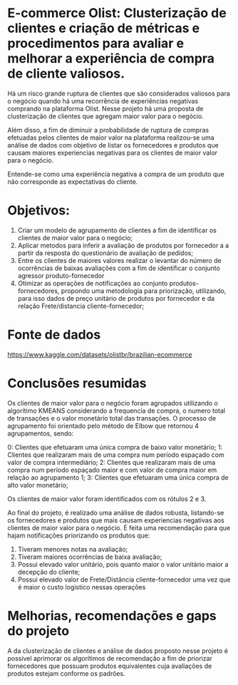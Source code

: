 # E-commerce Olist: Clusterização de clientes e criação de métricas e procedimentos para avaliar e melhorar a experiência de compra de cliente valiosos.

Há um risco grande ruptura de clientes que são considerados valiosos para o negócio quando há uma recorrência de experiências negativas comprando na plataforma Olist. Nesse projeto há uma proposta de clusterização de clientes que agregam maior valor para o negócio.

Além disso, a fim de diminuir a probabilidade de ruptura de compras efetuadas pelos clientes de maior valor na plataforma realizou-se uma análise de dados com objetivo de listar os fornecedores e produtos que causam maiores experiencias negativas para os clientes de maior valor para o negócio.

Entende-se como uma experiência negativa a compra de um produto que não corresponde as expectativas do cliente.



# Objetivos:

1) Criar um modelo de agrupamento de clientes a fim de identificar os clientes de maior valor para o negócio;  
2) Aplicar metodos para inferir a avaliação de produtos por fornecedor a a partir da resposta do questionário de avaliação de pedidos;  
3) Entre os clientes de maiores valores realizar o levantar do número de ocorrências de baixas avaliações com a fim de identificar o conjunto agressor produto-fornecedor
4) Otimizar as operações de notificações ao conjunto produtos-fornecedores, propondo uma metodologia para priorização, utilizando, para isso dados de preço unitário de produtos por fornecedor e da relação Frete/distancia cliente-fornecedor;  

 
 # Fonte de dados
 
 https://www.kaggle.com/datasets/olistbr/brazilian-ecommerce
 
# Conclusões resumidas

Os clientes de maior valor para o negócio foram agrupados utilizando o algorítimo KMEANS considerando a frequencia de compra, o numero total de transações e o valor monetário total das transações. O processo de agrupamento foi orientado pelo método de Elbow que retornou 4 agrupamentos, sendo:

0: Clientes que efetuaram uma única compra de baixo valor monetário;
1: Clientes que realizaram mais de uma compra num período espaçado com valor de compra intermediário;
2: Clientes que realizaram mais de uma compra num período espaçado maior e com valor de compra maior em relação ao agrupamento 1;
3: Clientes que efetuaram uma única compra de alto valor monetário;


Os clientes de maior valor foram identificados com os rótulos 2 e 3.

Ao final do projeto, é realizado uma análise de dados robusta, listando-se os fornecedores e produtos que mais causam experiencias negativas aos clientes de maior valor para o negócio. É feita uma recomendação para que hajam notificações priorizando os produtos que:

1) Tiveram menores notas na avaliação;  
2) Tiveram maiores ocorrências de baixa avaliação;  
3) Possui elevado valor unitário, pois quanto maior o valor unitário maior a decepção do cliente;  
4) Possui elevado valor de Frete/Distância cliente-fornecedor uma vez que é maior o custo logistico nessas operações 



# Melhorias, recomendações e gaps do projeto

A da clusterização de clientes e análise de dados proposto nesse projeto é possível aprimorar os algorítimos de recomendação a fim de priorizar fornecedores que possuam produtos equivalentes cuja avaliações de produtos estejam conforme os padrões.
